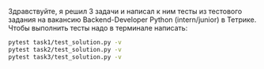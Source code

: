 Здравствуйте, я решил 3 задачи и написал к ним тесты из тестового задания на вакансию Backend-Developer Python (intern/junior) в Тетрике. Чтобы выполнить тесты надо в терминале написать: 
```bash
pytest task1/test_solution.py -v 
pytest task2/test_solution.py -v 
pytest task3/test_solution.py -v
